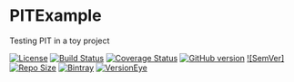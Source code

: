 # PITExample
Testing PIT in a toy project

[![License](http://img.shields.io/:license-mit-blue.svg)](http://badges.mit-license.org)
[![Build Status](https://circleci.com/gh/thatsIch/PITExample.svg?&style=shield&circle-token=b4d2307df80b9e08fe69ab544ec567effe1e44c3)](https://circleci.com/gh/thatsIch/PITExample)
[![Coverage Status](https://coveralls.io/repos/thatsIch/PITExample/badge.svg?branch=master&service=github)](https://coveralls.io/github/thatsIch/PITExample?branch=master)
[![GitHub version](https://badge.fury.io/gh/thatsIch%2FPITExample.svg)](http://badge.fury.io/gh/thatsIch%2FPITExample)
[![SemVer]](http://semver.org)
[![Repo Size](https://reposs.herokuapp.com/?path=thatsIch/PITExample)](https://github.com/thatsIch/PITExample)
[![Bintray](http://img.shields.io/badge/download-latest-bb00bb.svg)](https://bintray.com/thatsich/maven/PITExample/view)
[![VersionEye](https://www.versioneye.com/user/projects/5612b666a193340015000231/badge.svg)](https://www.versioneye.com/user/projects/5612b666a193340015000231?child=summary)
